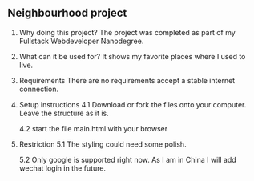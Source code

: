 Neighbourhood project
--------------------

1. Why doing this project?
The project was completed as part of my Fullstack Webdeveloper Nanodegree.

2. What can it be used for?
It shows my favorite places where I used to live.

3. Requirements
There are no requirements accept a stable internet connection.

4. Setup instructions
    4.1 Download or fork the files onto your computer. Leave the structure as it is.

    4.2 start the file main.html with your browser

5. Restriction
    5.1 The styling could need some polish.

    5.2 Only google is supported right now. As I am in China I will add wechat login
    in the future.